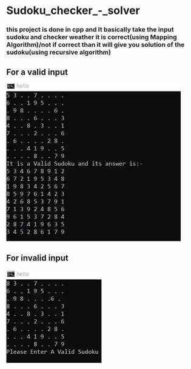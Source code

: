 # Sudoku_checker_-_solver
### this project is done in cpp and It basically take the input sudoku and checker weather it is correct(using Mapping Algorithm)/not if correct than it will give you solution of the sudoku(using recursive algorithm)
## For a valid input
![](Input_Correct_Output.png)
## For invalid input
![](The_input_invalid_sudoku.png)
